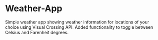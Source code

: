 # Weather-App
Simple weather app showing weather information for locations of your choice using Visual Crossing API.
Added functionality to toggle between Celsius and Farenheit degrees.
